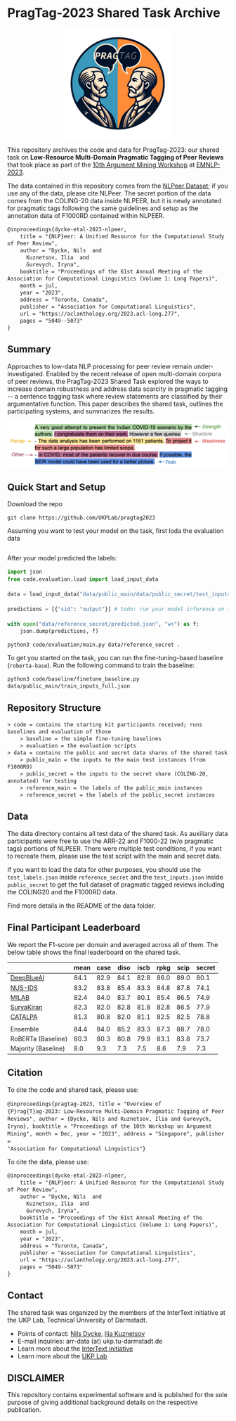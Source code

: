 # PragTag-2023 Shared Task Archive

<p  align="center">
  <img src='pragtag.png' width='250'>
</p>

This repository archives the code and data for PragTag-2023: our shared task on **Low-Resource Multi-Domain Pragmatic Tagging of Peer Reviews** that took place as part of the [10th Argument Mining Workshop](https://argmining-org.github.io/2023/) at [EMNLP-2023](https://2023.emnlp.org). 

The data contained in this repository comes from the [NLPeer Dataset](https://github.com/UKPLab/nlpeer); if you use any of the data,
please cite NLPeer. The secret portion of the data comes from the COLING-20 data inside NLPEER, but it is newly annotated for 
pragmatic tags following the same guidelines and setup as the annotation data of F1000RD contained within NLPEER.

```
@inproceedings{dycke-etal-2023-nlpeer,
    title = "{NLP}eer: A Unified Resource for the Computational Study of Peer Review",
    author = "Dycke, Nils  and
      Kuznetsov, Ilia  and
      Gurevych, Iryna",
    booktitle = "Proceedings of the 61st Annual Meeting of the Association for Computational Linguistics (Volume 1: Long Papers)",
    month = jul,
    year = "2023",
    address = "Toronto, Canada",
    publisher = "Association for Computational Linguistics",
    url = "https://aclanthology.org/2023.acl-long.277",
    pages = "5049--5073"
}
```

## Summary

Approaches to low-data NLP processing for peer review remain under-investigated. Enabled by the recent release of open multi-domain corpora of peer reviews, the PragTag-2023 Shared Task explored the ways to increase domain robustness and address data scarcity in pragmatic tagging -- a sentence tagging task where review statements are classified by their argumentative function. This paper describes the shared task, outlines the participating systems, and summarizes the results.

<p  align="center">
  <img src='task.png' width='600'>
</p>


## Quick Start and Setup

Download the repo
```shell
git clone https://github.com/UKPLab/pragtag2023
```

Assuming you want to test your model on the task, first loda the evaluation data
```python 


```

After your model predicted the labels:
```python
import json
from code.evaluation.load import load_input_data

data = load_input_data("data/public_main/data/public_secret/test_inputs.json")

predictions = [{"sid": "output"}] # todo: run your model inference on the data to get predictions

with open("data/reference_secret/predicted.json", "w+") as f:
	json.dump(predictions, f)

```

```shell
python3 code/evaluation/main.py data/reference_secret .

```


To get you started on the task, you can run the fine-tuning-based baseline (`roberta-base`). Run the following command to train the baseline:
```shell
python3 code/baseline/finetune_baseline.py data/public_main/train_inputs_full.json

```

## Repository Structure

```
> code = contains the starting kit participants received; runs baselines and evaluation of those
    > baseline = the simple fine-tuning baselines
    > evaluation = the evaluation scripts
> data = contains the public and secret data shares of the shared task
    > public_main = the inputs to the main test instances (from F1000RD)
    > public_secret = the inputs to the secret share (COLING-20, annotated) for testing
    > reference_main = the labels of the public_main instances
    > reference_secret = the labels of the public_secret instances
```


## Data

The data directory contains all test data of the shared task. As auxiliary data participants were free to use
the ARR-22 and F1000-22 (w/o pragmatic tags) portions of NLPEER. There were multiple test conditions, if you want to 
recreate them, please use the test script with the main and secret data.

If you want to load the data for other purposes, you should use the `test_labels.json` inside `reference_secret` and
the `test_inputs.json` inside `public_secret` to get the full dataset of pragmatic tagged reviews including the COLING20
and the F1000RD data.

Find more details in the README of the data folder.


## Final Participant Leaderboard

We report the F1-score per domain and averaged across all of them. The below table shows the final leaderboard on the
shared task.

|                     | mean | case | diso | iscb | rpkg | scip | secret |
|---------------------|----|----|----|----|----|----|---|
| [DeepBlueAI](https://www.aclanthology.org/2023.argmining-1.23.pdf)          | 84.1 | 82.9 | 84.1 | 82.8 | 86.0 | 89.0 | 80.1 |
| [NUS-IDS](https://aclanthology.org/2023.argmining-1.25.pdf)             | 83.2 | 83.8 | 85.4 | 83.3 | 84.8 | 87.8 | 74.1 |
| [MILAB](https://aclanthology.org/2023.argmining-1.24.pdf)               | 82.4 | 84.0 | 83.7 | 80.1 | 85.4 | 86.5 | 74.9 |
| [SuryaKiran](https://www.aclanthology.org/2023.argmining-1.26.pdf)          | 82.3 | 82.0 | 82.8 | 81.8 | 82.8 | 86.5 | 77.9 |
| [CATALPA](https://aclanthology.org/2023.argmining-1.22.pdf)             | 81.3 | 80.8 | 82.0 | 81.1 | 82.5 | 82.5 | 78.8 |
| | | | | | | | |
| Ensemble            | 84.4 | 84.0 | 85.2 | 83.3 | 87.3 | 88.7 | 78.0 |
| RoBERTa (Baseline)  | 80.3 | 80.3 | 80.8 | 79.9 | 83.1 | 83.8 | 73.7 |
| Majority (Baseline) | 8.0 | 9.3 | 7.3 | 7.5 | 8.6 | 7.9 | 7.3 |

## Citation

To cite the code and shared task, please use:

<code>@inproceedings{pragtag-2023,
title = "Overview of {P}rag{T}ag-2023: Low-Resource Multi-Domain Pragmatic Tagging of Peer Reviews",
author = {Dycke, Nils and Kuznetsov, Ilia and Gurevych, Iryna},
booktitle = "Proceedings of the 10th Workshop on Argument Mining",
month = Dec,
year = "2023",
address = "Singapore",
publisher = "Association for Computational Linguistics"}
</code>

To cite the data, please use: 
```
@inproceedings{dycke-etal-2023-nlpeer,
    title = "{NLP}eer: A Unified Resource for the Computational Study of Peer Review",
    author = "Dycke, Nils  and
      Kuznetsov, Ilia  and
      Gurevych, Iryna",
    booktitle = "Proceedings of the 61st Annual Meeting of the Association for Computational Linguistics (Volume 1: Long Papers)",
    month = jul,
    year = "2023",
    address = "Toronto, Canada",
    publisher = "Association for Computational Linguistics",
    url = "https://aclanthology.org/2023.acl-long.277",
    pages = "5049--5073"
}
```

## Contact
The shared task was organized by the members of the InterText initiative at the UKP Lab, Technical University of Darmstadt.

* Points of contact: [Nils Dycke](https://www.informatik.tu-darmstadt.de/ukp/ukp_home/staff_ukp/ukp_home_content_staff_1_details_109248.en.jsp), [Ilia Kuznetsov](https://www.informatik.tu-darmstadt.de/ukp/ukp_home/staff_ukp/ukp_home_content_staff_1_details_42944.en.jsp)
* E-mail inquiries: arr-data (at) ukp.tu-darmstadt.de
* Learn more about the [InterText initiative](https://intertext.ukp-lab.de)
* Learn more about the [UKP Lab](https://www.informatik.tu-darmstadt.de/ukp)


## DISCLAIMER

This repository contains experimental software and is published for the sole purpose of giving additional background details on the respective publication. 
